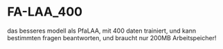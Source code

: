 # FA-LAA_400
das besseres modell als PfaLAA, mit 400 daten trainiert, und kann bestimmten fragen beantworten, und braucht nur 200MB Arbeitspeicher!
